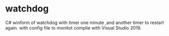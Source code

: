 # watchdog
C# winform of watchdog with timer  one minute ,and another timer to restart again. with config  file to monitot
complie with Visual Studio 2019.
